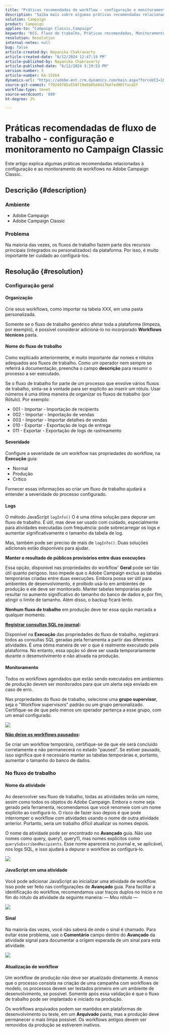 ```yaml
---
title: "Práticas recomendadas de workflow - configuração e monitoramento no Campaign Classic"
description: "Saiba mais sobre algumas práticas recomendadas relacionadas à configuração e ao monitoramento de fluxos de trabalho no Adobe Campaign Classic."
solution: Campaign
product: Campaign
applies-to: "Campaign Classic,Campaign"
keywords: "KCS, Fluxo de trabalho, Práticas recomendadas, Monitoramento, Solução de problemas, Desempenho do fluxo de trabalho, Fluxo de trabalho lento, Adobe Campaign, práticas, Adobe Campaign Classic"
resolution: Resolution
internal-notes: null
bug: false
article-created-by: Nayanika Chakravarty
article-created-date: "6/12/2024 12:47:19 PM"
article-published-by: Nayanika Chakravarty
article-published-date: "6/12/2024 3:19:53 PM"
version-number: 5
article-number: KA-15564
dynamics-url: "https://adobe-ent.crm.dynamics.com/main.aspx?forceUCI=1&pagetype=entityrecord&etn=knowledgearticle&id=40e3bbe5-b928-ef11-840b-6045bd0065b6"
source-git-commit: f79249785a558f19e6b05d4417b4fed90ffacd2f
workflow-type: tm+mt
source-wordcount: '880'
ht-degree: 2%

---
```


# Práticas recomendadas de fluxo de trabalho - configuração e monitoramento no Campaign Classic


Este artigo explica algumas práticas recomendadas relacionadas à configuração e ao monitoramento de workflows no Adobe Campaign Classic.

## Descrição {#description}


### <b>Ambiente</b>

- Adobe Campaign
- Adobe Campaign Classic


### <b>Problema</b>

Na maioria das vezes, os fluxos de trabalho fazem parte dos recursos principais (integrados ou personalizados) da plataforma. Por isso, é muito importante ter cuidado ao configurá-los.


## Resolução {#resolution}


### Configuração geral

#### Organização

Crie seus workflows, como importar na tabela XXX, em uma pasta personalizada.

Somente se o fluxo de trabalho genérico afetar toda a plataforma (limpeza, por exemplo), é possível considerar adicioná-lo no incorporado <b>Workflows técnicos</b> pasta.

#### Nome do fluxo de trabalho

Como explicado anteriormente, é muito importante dar nomes e rótulos adequados aos fluxos de trabalho. Como um operador nem sempre se referirá à documentação, preencha o campo <b>descrição</b> para resumir o processo a ser executado.

Se o fluxo de trabalho for parte de um processo que envolve vários fluxos de trabalho, sinta-se à vontade para ser explícito ao inserir um rótulo. Usar números é uma ótima maneira de organizar os fluxos de trabalho (por Rótulo). Por exemplo:

- 001 - Importar - Importação de recipients
- 002 - Importar - Importação de vendas
- 003 - Importar - Importar detalhes de vendas
- 010 - Exportar - Exportação de logs de entrega
- 011 - Exportar - Exportação de logs de rastreamento


#### Severidade

Configure a severidade de um workflow nas propriedades do workflow, na <b>Execução</b> guia:

- Normal
- Produção
- Crítico


Fornecer essas informações ao criar um fluxo de trabalho ajudará a entender a severidade do processo configurado.

#### Logs

O método JavaScript `logInfo()` O é uma ótima solução para depurar um fluxo de trabalho. É útil, mas deve ser usado com cuidado, especialmente para atividades executadas com frequência: pode sobrecarregar os logs e aumentar significativamente o tamanho da tabela de log.

Mas, também pode ser preciso de mais de `logInfo()`. Duas soluções adicionais estão disponíveis para ajudar.

<b>Manter o resultado de públicos provisórios entre duas execuções</b>

Essa opção, disponível nas propriedades do workflow&#39; <b>Geral</b> pode ser tão útil quanto perigoso. Isso impede que o Adobe Campaign exclua as tabelas temporárias criadas entre duas execuções. Embora possa ser útil para ambientes de desenvolvimento, é proibido usá-lo em ambientes de produção e ele deve ser monitorado. Manter tabelas temporárias pode resultar no aumento significativo do tamanho do banco de dados e, por fim, atingir o limite de tamanho. Além disso, o backup ficará lento.

<b>Nenhum fluxo de trabalho</b> em produção deve ter essa opção marcada a qualquer momento.

<b><u>Registrar consultas SQL no journal</u>:</b>

Disponível na <b>Execução</b> das propriedades do fluxo de trabalho, registrará todos as consultas SQL geradas pela ferramenta a partir das diferentes atividades. É uma ótima maneira de ver o que é realmente executado pela plataforma. No entanto, essa opção só deve ser usada temporariamente durante o desenvolvimento e não ativada na produção.

#### Monitoramento

Todos os workflows agendados que estão sendo executados em ambientes de produção devem ser monitorados para que um alerta seja enviado em caso de erro.

Nas propriedades do fluxo de trabalho, selecione uma <b>grupo supervisor</b>, seja o &quot;Workflow supervisors&quot; padrão ou um grupo personalizado. Certifique-se de que pelo menos um operador pertença a esse grupo, com um email configurado.

![](assets/4badf727-ce28-ef11-840b-0022480a40c2.png)

<b><u>Não deixe os workflows pausados</u>:</b>

Se criar um workflow temporário, certifique-se de que ele será concluído corretamente e não permanecerá no estado &quot;paused&quot;. Se estiver pausado, isso significa que é necessário manter as tabelas temporárias e, portanto, aumentar o tamanho do banco de dados.

### No fluxo de trabalho

#### Nome da atividade

Ao desenvolver seu fluxo de trabalho, todas as atividades terão um nome, assim como todos os objetos do Adobe Campaign. Embora o nome seja gerado pela ferramenta, recomendamos que você renomeie com um nome explícito ao configurá-lo. O risco de fazer isso depois é que pode interromper o workflow com atividades usando o nome de outra atividade anterior. Portanto, seria um trabalho difícil atualizar os nomes depois.

O nome da atividade pode ser encontrado no <b>Avançado</b> guia. Não use nomes como query, query1, query11, mas nomes explícitos como `querySubscribedRecipients`. Esse nome aparecerá no journal e, se aplicável, nos logs SQL, e isso ajudará a depurar o workflow ao configurá-lo.

![](assets/8550ca3a-ce28-ef11-840b-0022480a40c2.png)

#### JavaScript em uma atividade

Você pode adicionar JavaScript ao inicializar uma atividade de workflow. Isso pode ser feito nas configurações de <b>Avançado</b> guia. Para facilitar a identificação do workflow, recomendamos usar traços duplos no início e no fim do rótulo da atividade da seguinte maneira: *— Meu rótulo —*

![](assets/554bb34c-ce28-ef11-840b-0022480a40c2.png)

#### Sinal

Na maioria das vezes, você não saberá de onde o sinal é chamado. Para evitar esse problema, use o <b>Comentário</b> campo dentro do <b>Avançado</b> da atividade signal para documentar a origem esperada de um sinal para esta atividade.

![](assets/c426c66a-ce28-ef11-840b-0022480a40c2.png)

#### Atualização de workflow

Um workflow de produção não deve ser atualizado diretamente. A menos que o processo consista na criação de uma campanha com workflows de modelo, os processos devem ser testados primeiro em um ambiente de desenvolvimento, se possível. Somente após essa validação é que o fluxo de trabalho pode ser implantado e iniciado na produção.

Os workflows arquivados podem ser mantidos em plataformas de desenvolvimento ou teste, em um <b>Arquivado</b> pasta, mas a produção deve permanecer o mais limpa possível. Os workflows antigos devem ser removidos da produção se estiverem inativos.
